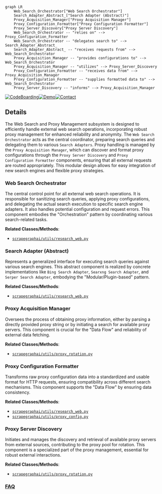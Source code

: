 ```mermaid
graph LR
    Web_Search_Orchestrator["Web Search Orchestrator"]
    Search_Adapter_Abstract_["Search Adapter (Abstract)"]
    Proxy_Acquisition_Manager["Proxy Acquisition Manager"]
    Proxy_Configuration_Formatter["Proxy Configuration Formatter"]
    Proxy_Server_Discovery["Proxy Server Discovery"]
    Web_Search_Orchestrator -- "relies on" --> Proxy_Configuration_Formatter
    Web_Search_Orchestrator -- "delegates search to" --> Search_Adapter_Abstract_
    Search_Adapter_Abstract_ -- "receives requests from" --> Web_Search_Orchestrator
    Proxy_Acquisition_Manager -- "provides configurations to" --> Web_Search_Orchestrator
    Proxy_Acquisition_Manager -- "utilizes" --> Proxy_Server_Discovery
    Proxy_Configuration_Formatter -- "receives data from" --> Proxy_Acquisition_Manager
    Proxy_Configuration_Formatter -- "supplies formatted data to" --> Web_Search_Orchestrator
    Proxy_Server_Discovery -- "informs" --> Proxy_Acquisition_Manager
```

[![CodeBoarding](https://img.shields.io/badge/Generated%20by-CodeBoarding-9cf?style=flat-square)](https://github.com/CodeBoarding/GeneratedOnBoardings)[![Demo](https://img.shields.io/badge/Try%20our-Demo-blue?style=flat-square)](https://www.codeboarding.org/demo)[![Contact](https://img.shields.io/badge/Contact%20us%20-%20contact@codeboarding.org-lightgrey?style=flat-square)](mailto:contact@codeboarding.org)

## Details

The Web Search and Proxy Management subsystem is designed to efficiently handle external web search operations, incorporating robust proxy management for enhanced reliability and anonymity. The `Web Search Orchestrator` acts as the central coordinator, preparing search queries and delegating them to various `Search Adapters`. Proxy handling is managed by the `Proxy Acquisition Manager`, which can discover and format proxy configurations through the `Proxy Server Discovery` and `Proxy Configuration Formatter` components, ensuring that all external requests are routed appropriately. This modular design allows for easy integration of new search engines and flexible proxy strategies.

### Web Search Orchestrator
The central control point for all external web search operations. It is responsible for sanitizing search queries, applying proxy configurations, and delegating the actual search execution to specific search engine adapters. It also handles potential configuration and request errors. This component embodies the "Orchestration" pattern by coordinating various search-related tasks.


**Related Classes/Methods**:

- <a href="https://github.com/ScrapeGraphAI/Scrapegraph-ai/blob/main/scrapegraphai/utils/research_web.py" target="_blank" rel="noopener noreferrer">`scrapegraphai/utils/research_web.py`</a>


### Search Adapter (Abstract)
Represents a generalized interface for executing search queries against various search engines. This abstract component is realized by concrete implementations like `Bing Search Adapter`, `Searxng Search Adapter`, and `Serper Search Adapter`, embodying the "Modular/Plugin-based" pattern.


**Related Classes/Methods**:

- <a href="https://github.com/ScrapeGraphAI/Scrapegraph-ai/blob/main/scrapegraphai/utils/research_web.py" target="_blank" rel="noopener noreferrer">`scrapegraphai/utils/research_web.py`</a>


### Proxy Acquisition Manager
Oversees the process of obtaining proxy information, either by parsing a directly provided proxy string or by initiating a search for available proxy servers. This component is crucial for the "Data Flow" and reliability of external data fetching.


**Related Classes/Methods**:

- <a href="https://github.com/ScrapeGraphAI/Scrapegraph-ai/blob/main/scrapegraphai/utils/proxy_rotation.py" target="_blank" rel="noopener noreferrer">`scrapegraphai/utils/proxy_rotation.py`</a>


### Proxy Configuration Formatter
Transforms raw proxy configuration data into a standardized and usable format for HTTP requests, ensuring compatibility across different search mechanisms. This component supports the "Data Flow" by ensuring data consistency.


**Related Classes/Methods**:

- <a href="https://github.com/ScrapeGraphAI/Scrapegraph-ai/blob/main/scrapegraphai/utils/research_web.py" target="_blank" rel="noopener noreferrer">`scrapegraphai/utils/research_web.py`</a>
- <a href="https://github.com/ScrapeGraphAI/Scrapegraph-ai/blob/main/" target="_blank" rel="noopener noreferrer">`scrapegraphai/utils/proxy_config.py`</a>


### Proxy Server Discovery
Initiates and manages the discovery and retrieval of available proxy servers from external sources, contributing to the proxy pool for rotation. This component is a specialized part of the proxy management, essential for robust external interactions.


**Related Classes/Methods**:

- <a href="https://github.com/ScrapeGraphAI/Scrapegraph-ai/blob/main/scrapegraphai/utils/proxy_rotation.py" target="_blank" rel="noopener noreferrer">`scrapegraphai/utils/proxy_rotation.py`</a>




### [FAQ](https://github.com/CodeBoarding/GeneratedOnBoardings/tree/main?tab=readme-ov-file#faq)